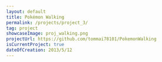 ```yaml
---
layout: default
title: Pokémon Walking
permalink: /projects/project_3/
tag: project
showcaseImage: proj_walking.png
projectUrl: https://github.com/tommai78101/PokemonWalking
isCurrentProject: true
dateOfCreation: 2013/5/12
---
```

